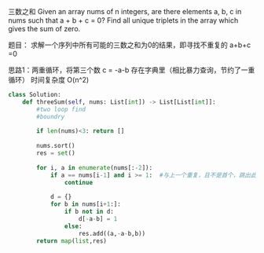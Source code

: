 三数之和
Given an array nums of n integers, 
are there elements a, b, c in nums such that a + b + c = 0? 
Find all unique triplets in the array which gives the sum of zero.

题目： 求解一个序列中所有可能的三数之和为0的结果，即寻找不重复的 a+b+c =0

思路1：两重循环，将第三个数 c = -a-b 存在字典里（相比暴力查询，节约了一重循环）
时间复杂度 O(n^2)
```python
class Solution:
    def threeSum(self, nums: List[int]) -> List[List[int]]:
        #two loop find
        #boundry
        
        if len(nums)<3: return []
        
        nums.sort()
        res = set()
        
        for i, a in enumerate(nums[:-2]):
            if a == nums[i-1] and i >= 1:  #与上一个重复，且不是首个，跳出此次循环
                continue
            
            d = {}
            for b in nums[i+1:]:
                if b not in d:
                    d[-a-b] = 1
                else:
                    res.add((a,-a-b,b))
        return map(list,res)
            
```
